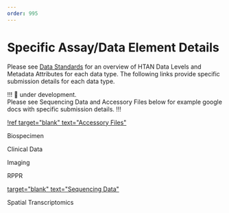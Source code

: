 ```yaml
---
order: 995
---
```


# Specific Assay/Data Element Details

Please see [Data Standards](https://data.humantumoratlas.org/standards) for an overview of HTAN Data Levels and Metadata Attributes for each data type. The following links provide specific submission details for each data type.  

!!! :construction: under development.  
Please see Sequencing Data and Accessory Files below for example google docs with specific submission details.
!!!

[!ref target="blank" text="Accessory Files"](https://docs.google.com/document/d/1pCzpf1s7Oh91V9tIwTovvrQfBWRnUJHqe1XBz3K8NfM/edit?usp=sharing)

Biospecimen

Clinical Data

Imaging

RPPR

[target="blank" text="Sequencing Data"](https://docs.google.com/document/d/1IvK3LIFYqUcDb1YrBUFXvKZWmhdJl2m9Oa6LHDOPdcE/edit?usp=sharing)

Spatial Transcriptomics


